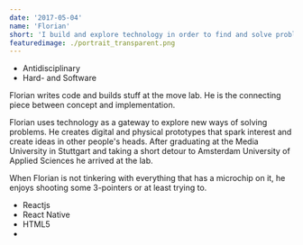 ```yaml
---
date: '2017-05-04'
name: 'Florian'
short: 'I build and explore technology in order to find and solve problems.'
featuredimage: ./portrait_transparent.png
---
```


- Antidisciplinary
- Hard- and Software

Florian writes code and builds stuff at the move lab. He is the connecting piece between concept and implementation.

Florian uses technology as a gateway to explore new ways of solving problems. He creates digital and physical prototypes that spark interest and create ideas in other people's heads. After graduating at the Media University in Stuttgart and taking a short detour to Amsterdam University of Applied Sciences he arrived at the lab.

When Florian is not tinkering with everything that has a microchip on it, he enjoys shooting some 3-pointers or at least trying to.

- Reactjs
- React Native
- HTML5
-
